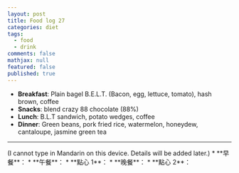```yaml
---
layout: post
title: Food log 27
categories: diet
tags: 
  - food
  - drink
comments: false
mathjax: null
featured: false
published: true
---
```


* **Breakfast**: Plain bagel B.E.L.T. (Bacon, egg, lettuce, tomato), hash brown, coffee
* **Snacks**: blend crazy 88 chocolate (88%) 
* **Lunch**: B.L.T sandwich, potato wedges, coffee
* **Dinner**: Green beans, pork fried rice, watermelon, honeydew, cantaloupe, jasmine green tea
<hr>
(I cannot type in Mandarin on this device. Details will be added later.)
* **早餐**： 
* **午餐**： 
* **點心 1**： 
* **晚餐**： 
* **點心 2**： 